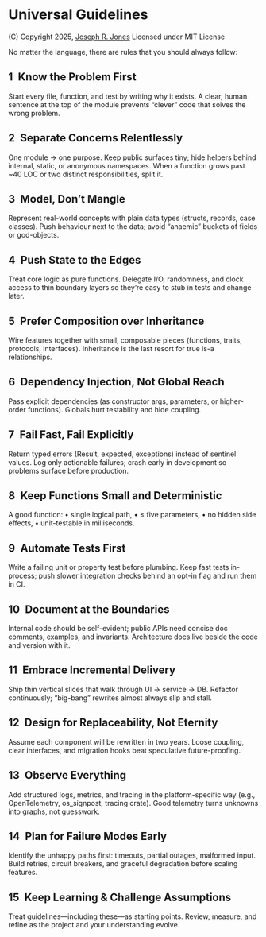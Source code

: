 # Universal Guidelines
(C) Copyright 2025, [Joseph R. Jones](https://jrj.org)
Licensed under MIT License

No matter the language, there are rules that you should always follow:

## 1 Know the Problem First
Start every file, function, and test by writing why it exists. A clear, human sentence at the top of the module prevents “clever” code that solves the wrong problem.

## 2 Separate Concerns Relentlessly
One module → one purpose. Keep public surfaces tiny; hide helpers behind internal, static, or anonymous namespaces. When a function grows past ~40 LOC or two distinct responsibilities, split it.

## 3 Model, Don’t Mangle
Represent real-world concepts with plain data types (structs, records, case classes). Push behaviour next to the data; avoid “anaemic” buckets of fields or god-objects.

## 4 Push State to the Edges
Treat core logic as pure functions. Delegate I/O, randomness, and clock access to thin boundary layers so they’re easy to stub in tests and change later.

## 5 Prefer Composition over Inheritance
Wire features together with small, composable pieces (functions, traits, protocols, interfaces). Inheritance is the last resort for true is-a relationships.

## 6 Dependency Injection, Not Global Reach
Pass explicit dependencies (as constructor args, parameters, or higher-order functions). Globals hurt testability and hide coupling.

## 7 Fail Fast, Fail Explicitly
Return typed errors (Result, expected, exceptions) instead of sentinel values. Log only actionable failures; crash early in development so problems surface before production.

## 8 Keep Functions Small and Deterministic
A good function:
	•	single logical path,
	•	≤ five parameters,
	•	no hidden side effects,
	•	unit-testable in milliseconds.

## 9 Automate Tests First
Write a failing unit or property test before plumbing. Keep fast tests in-process; push slower integration checks behind an opt-in flag and run them in CI.

## 10 Document at the Boundaries
Internal code should be self-evident; public APIs need concise doc comments, examples, and invariants. Architecture docs live beside the code and version with it.

## 11 Embrace Incremental Delivery
Ship thin vertical slices that walk through UI → service → DB. Refactor continuously; “big-bang” rewrites almost always slip and stall.

## 12 Design for Replaceability, Not Eternity
Assume each component will be rewritten in two years. Loose coupling, clear interfaces, and migration hooks beat speculative future-proofing.

## 13 Observe Everything
Add structured logs, metrics, and tracing in the platform-specific way (e.g., OpenTelemetry, os_signpost, tracing crate). Good telemetry turns unknowns into graphs, not guesswork.

## 14 Plan for Failure Modes Early
Identify the unhappy paths first: timeouts, partial outages, malformed input. Build retries, circuit breakers, and graceful degradation before scaling features.

## 15 Keep Learning & Challenge Assumptions
Treat guidelines—​including these—​as starting points. Review, measure, and refine as the project and your understanding evolve.
